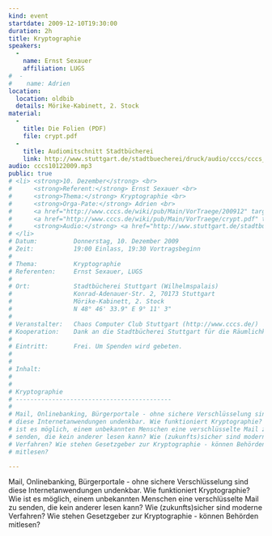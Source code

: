 ```yaml
---
kind: event
startdate: 2009-12-10T19:30:00
duration: 2h
title: Kryptographie
speakers:
  -
    name: Ernst Sexauer
    affiliation: LUGS
#  -
#    name: Adrien
location:
  location: oldbib
  details: Mörike-Kabinett, 2. Stock
material:
  -
    title: Die Folien (PDF)
    file: crypt.pdf
  -
    title: Audiomitschnitt Stadtbücherei
    link: http://www.stuttgart.de/stadtbuecherei/druck/audio/cccs/cccs_audio.htm#13
audio: cccs10122009.mp3
public: true
# <li> <strong>10. Dezember</strong> <br>
#      <strong>Referent:</strong> Ernst Sexauer <br>
#      <strong>Thema:</strong> Kryptographie <br>
#      <strong>Orga-Pate:</strong> Adrien <br>
#      <a href="http://www.cccs.de/wiki/pub/Main/VorTraege/200912" target="_top">Pressetext 12/2009</a> <br>
#      <a href="http://www.cccs.de/wiki/pub/Main/VorTraege/crypt.pdf" target="_top">Kryptographie - Vortrag als PDF</a> <br>
#      <strong>Audio:</strong> <a href="http://www.stuttgart.de/stadtbuecherei/druck/audio/cccs/cccs_audio.htm#13" target="_top">http://www.stuttgart.de/stadtbuecherei/druck/aud›
# </li>
# Datum:          Donnerstag, 10. Dezember 2009
# Zeit:           19:00 Einlass, 19:30 Vortragsbeginn
#
# Thema:          Kryptographie
# Referenten:     Ernst Sexauer, LUGS
#
# Ort:            Stadtbücherei Stuttgart (Wilhelmspalais)
#                 Konrad-Adenauer-Str. 2, 70173 Stuttgart
#                 Mörike-Kabinett, 2. Stock
#                 N 48° 46' 33.9" E 9° 11' 3"
#
# Veranstalter:   Chaos Computer Club Stuttgart (http://www.cccs.de/)
# Kooperation:    Dank an die Stadtbücherei Stuttgart für die Räumlichkeiten!
#
# Eintritt:       Frei. Um Spenden wird gebeten.
#
#
# Inhalt:
#
#
# Kryptographie
# -------------------------------------------
#
# Mail, Onlinebanking, Bürgerportale - ohne sichere Verschlüsselung sind
# diese Internetanwendungen undenkbar. Wie funktioniert Kryptographie? Wie
# ist es möglich, einem unbekannten Menschen eine verschlüsselte Mail zu
# senden, die kein anderer lesen kann? Wie (zukunfts)sicher sind moderne
# Verfahren? Wie stehen Gesetzgeber zur Kryptographie - können Behörden
# mitlesen?

---
```

Mail, Onlinebanking, Bürgerportale - ohne sichere Verschlüsselung sind
diese Internetanwendungen undenkbar. Wie funktioniert Kryptographie? Wie
ist es möglich, einem unbekannten Menschen eine verschlüsselte Mail zu
senden, die kein anderer lesen kann? Wie (zukunfts)sicher sind moderne
Verfahren? Wie stehen Gesetzgeber zur Kryptographie - können Behörden
mitlesen?
